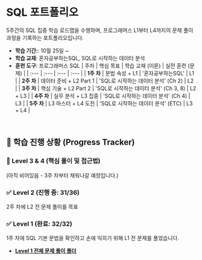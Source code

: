# SQL 포트폴리오
5주간의 SQL 집중 학습 로드맵을 수행하며, 프로그래머스 L1부터 L4까지의 문제 풀이 과정을 기록하는 포트폴리오입니다.
- **학습 기간:**: 10월 25일 ~ 
- **학습 교재**: 혼자공부하는SQL, SQL로 시작하는 데이터 분석
- **훈련 도구**: 프로그래머스 SQL
| 주차 | 핵심 목표 | 학습 교재 (이론) | 실전 훈련 (문제) |
| :--- | :--- | :--- | :--- |
| **1주 차** | 문법 속성 + L1 | '혼자공부하는SQL' | L1 |
| **2주 차** | 데이터 준비 + L2 Part 1 | 'SQL로 시작하는 데이터 분석' (Ch 2) | L2 |
| **3주 차** | 핵심 기술 + L2 Part 2 | 'SQL로 시작하는 데이터 분석' (Ch 3, 8) | L2  + L3 |
| **4주 차** | 실무 분석 + L3 집중 | 'SQL로 시작하는 데이터 분석' (Ch 4) | L3 |
| **5주 차** | L3 마스터 + L4 도전 | 'SQL로 시작하는 데이터 분석' (ETC) | L3 + L4 |

<br>

## 🚀 학습 진행 상황 (Progress Tracker)

### 🌟 Level 3 & 4 (핵심 풀이 및 접근법)

(아직 비어있음 - 3주 차부터 채워나갈 예정입니다.)

### ✅ Level 2 (진행 중: 31/36)

2주 차에 L2 전 문제 풀이를 목표

### ✅ Level 1 (완료: 32/32)

1주 차에 SQL 기본 문법을 확인하고 손에 익히기 위해 L1 전 문제를 풀었습니다.

* **[Level 1 전체 문제 풀이 폴더](./programmers/level-1/)**